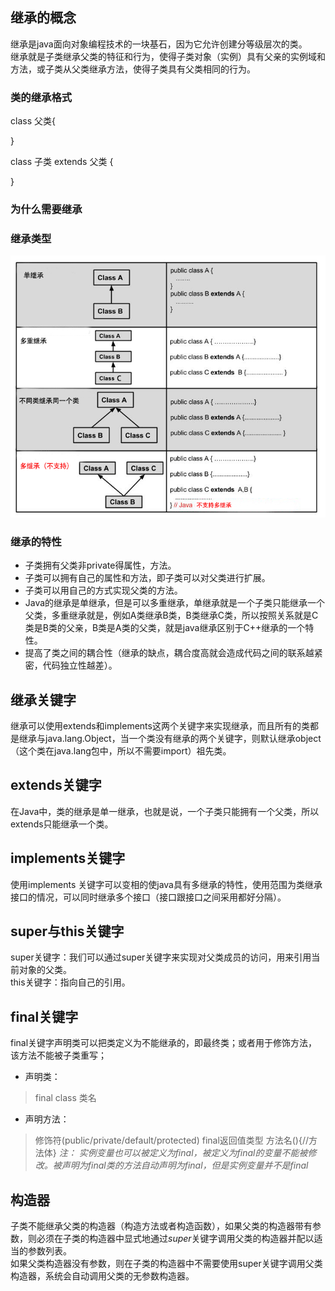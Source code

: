 ## 继承的概念
继承是java面向对象编程技术的一块基石，因为它允许创建分等级层次的类。  
继承就是子类继承父类的特征和行为，使得子类对象（实例）具有父亲的实例域和方法，或子类从父类继承方法，使得子类具有父类相同的行为。

### 类的继承格式
class 父类{

}

class 子类 extends 父类 {

}

### 为什么需要继承

### 继承类型
![](https://github.com/zzxx9426/S_01/blob/master/myPicture/other/%E7%BB%A7%E6%89%BF%E7%B1%BB%E5%9E%8B.png?raw=true)  
### 继承的特性
* 子类拥有父类非private得属性，方法。
* 子类可以拥有自己的属性和方法，即子类可以对父类进行扩展。
* 子类可以用自己的方式实现父类的方法。
* Java的继承是单继承，但是可以多重继承，单继承就是一个子类只能继承一个父类，多重继承就是，例如A类继承B类，B类继承C类，所以按照关系就是C类是B类的父亲，B类是A类的父类，就是java继承区别于C++继承的一个特性。
* 提高了类之间的耦合性（继承的缺点，耦合度高就会造成代码之间的联系越紧密，代码独立性越差）。

## 继承关键字
继承可以使用extends和implements这两个关键字来实现继承，而且所有的类都是继承与java.lang.Object，当一个类没有继承的两个关键字，则默认继承object（这个类在java.lang包中，所以不需要import）祖先类。

## extends关键字
在Java中，类的继承是单一继承，也就是说，一个子类只能拥有一个父类，所以extends只能继承一个类。

## implements关键字 
使用implements 关键字可以变相的使java具有多继承的特性，使用范围为类继承接口的情况，可以同时继承多个接口（接口跟接口之间采用都好分隔）。

## super与this关键字

super关键字：我们可以通过super关键字来实现对父类成员的访问，用来引用当前对象的父类。  
this关键字：指向自己的引用。

## final关键字
final关键字声明类可以把类定义为不能继承的，即最终类；或者用于修饰方法，该方法不能被子类重写；
* 声明类：
> final class 类名
* 声明方法： 
> 修饰符(public/private/default/protected) final返回值类型 方法名(){//方法体}
*注： 实例变量也可以被定义为final，被定义为final的变量不能被修改。被声明为final类的方法自动声明为final，但是实例变量并不是final*

## 构造器
子类不能继承父类的构造器（构造方法或者构造函数），如果父类的构造器带有参数，则必须在子类的构造器中显式地通过*super*关键字调用父类的构造器并配以适当的参数列表。  
如果父类构造器没有参数，则在子类的构造器中不需要使用super关键字调用父类构造器，系统会自动调用父类的无参数构造器。